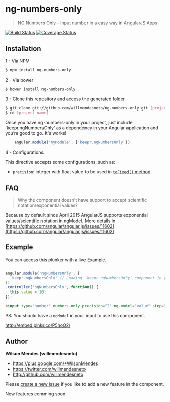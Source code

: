 # ng-numbers-only

> NG Numbers Only - Input number in a easy way in AngularJS Apps

[![Build Status](https://travis-ci.org/willmendesneto/ng-numbers-only.png?branch=master)](https://travis-ci.org/willmendesneto/ng-numbers-only)
[![Coverage Status](https://coveralls.io/repos/willmendesneto/ng-numbers-only/badge.svg?branch=master)](https://coveralls.io/r/willmendesneto/ng-numbers-only?branch=master)


## Installation

1 - Via NPM

```bash
$ npm install ng-numbers-only
```

2 - Via bower

```bash
$ bower install ng-numbers-only
```

3 - Clone this repository and access the generated folder

```bash
$ git clone git://github.com/willmendesneto/ng-numbers-only.git [project-name]
$ cd [project-name]
```
Once you have ng-numbers-only in your project, just include 'keepr.ngNumbersOnly' as a dependency in your Angular application and you’re good to go. It's works!

```javascript
    angular.module('myModule', ['keepr.ngNumbersOnly'])
```

4 - Configurations

This directive accepts some configurations, such as:

- `precision`: integer with float value to be used in [`toFixed()` method](https://developer.mozilla.org/en-US/docs/Web/JavaScript/Reference/Global_Objects/Number/toFixed)

## FAQ

> Why the component doesn't have support to accept scientific notation/exponential values?

Because by default since April 2015 AngularJS supports exponential values/scientific notation in ngModel. More details in [https://github.com/angular/angular.js/issues/11602](https://github.com/angular/angular.js/issues/11602)

## Example

You can access this plunker with a live Example.

```javascript

angular.module('ngNumbersOnly', [
  'keepr.ngNumbersOnly' // Loading `keepr.ngNumbersOnly` component in your application
])
.controller('ngNumbersOnly', function() {
  this.value = 10;
});
```

```html
<input type="number" numbers-only precision="2" ng-model="value" step="0.10" min="0" />
```

PS: You should have a `ngModel` in your input to use this component.

http://embed.plnkr.co/P5hoQ2/


## Author

**Wilson Mendes (willmendesneto)**
+ <https://plus.google.com/+WilsonMendes>
+ <https://twitter.com/willmendesneto>
+ <http://github.com/willmendesneto>


Please [create a new issue](https://github.com/willmendesneto/ng-numbers-only/issues) if you like to add a new feature in the component.

New features comming soon.
